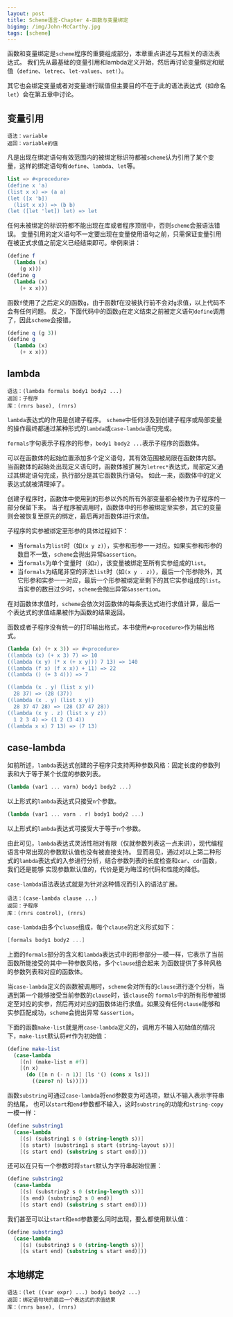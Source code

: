 ```yaml
---
layout: post
title: Scheme语言-Chapter 4-函数与变量绑定
bigimg: /img/John-McCarthy.jpg
tags: [scheme]
---
```


函数和变量绑定是`scheme`程序的重要组成部分，本章重点讲述与其相关的语法表达式。
我们先从最基础的变量引用和lambda定义开始，然后再讨论变量绑定和赋值（`define`、`letrec`、`let-values`、`set!`）。

其它也会绑定变量或者对变量进行赋值但主要目的不在于此的语法表达式（如命名`let`）会在第五章中讨论。

## 变量引用

```
语法：variable
返回：variable的值
```

凡是出现在绑定语句有效范围内的被绑定标识符都被`scheme`认为引用了某个变量，这样的绑定语句有`define`、`lambda`、`let`等。

```scheme
list => #<procedure>
(define x 'a)
(list x x) => (a a)
(let ([x 'b])
  (list x x)) => (b b)
(let ([let 'let]) let) => let
```

任何未被绑定的标识符都不能出现在库或者程序顶层中，否则`scheme`会报语法错误。
变量引用的定义语句不一定要出现在变量使用语句之前，只需保证变量引用在被正式求值之前定义已经结束即可。举例来讲：

```scheme
(define f
  (lambda (x)
    (g x)))
(define g
  (lambda (x)
    (+ x x)))
```

函数`f`使用了之后定义的函数`g`，由于函数f在没被执行前不会对`g`求值，以上代码不会有任何问题。
反之，下面代码中的函数`g`在定义结束之前被定义语句`define`调用了，因此`scheme`会报错。

```scheme
(define q (g 3))
(define g
  (lambda (x)
    (+ x x)))
```

## lambda

```
语法：(lambda formals body1 body2 ...)
返回：子程序
库：(rnrs base), (rnrs)
```

`lambda`表达式的作用是创建子程序。
`scheme`中任何涉及到创建子程序或局部变量的操作最终都通过某种形式的`lambda`或`case-lambda`语句完成。

`formals`字句表示子程序的形参，`body1 body2 ...`表示子程序的函数体。

可以在函数体的起始位置添加多个定义语句，其有效范围被局限在函数体内部。
当函数体的起始处出现定义语句时，函数体被扩展为`letrec*`表达式，局部定义通过其绑定语句完成，执行部分是其它函数执行语句。
如此一来，函数体中的定义表达式就被清理掉了。

创建子程序时，函数体中使用到的形参以外的所有外部变量都会被作为子程序的一部分保留下来。
当子程序被调用时，函数体中的形参被绑定至实参，其它的变量则会被恢复至原先的绑定，最后再对函数体进行求值。

子程序的实参被绑定至形参的具体过程如下：

* 当`formals`为`list`时（如`(x y z)`），实参和形参一一对应。如果实参和形参的数目不一致，`scheme`会抛出异常`&assertion`。
* 当`formals`为单个变量时（如`z`），该变量被绑定至所有实参组成的`list`。
* 当`formals`为结尾非空的非法`list`时（如`(x y . z)`），最后一个形参除外，其它形参和实参一一对应，最后一个形参被绑定至剩下的其它实参组成的`list`。
当实参的数目过少时，`scheme`会抛出异常`&assertion`。

在对函数体求值时，`scheme`会依次对函数体的每条表达式进行求值计算，最后一个表达式的求值结果被作为函数的结果返回。

函数或者子程序没有统一的打印输出格式，本书使用`#<procedure>`作为输出格式。

```scheme
(lambda (x) (+ x 3)) => #<procedure>
((lambda (x) (+ x 3) 7) => 10
((lambda (x y) (* x (+ x y))) 7 13) => 140
((lambda (f x) (f x x)) + 11) => 22
((lambda () (+ 3 4))) => 7

((lambda (x . y) (list x y))
  28 37) => (28 (37))
((lambda (x . y) (list x y))
  28 37 47 28) => (28 (37 47 28))
((lambda (x y . z) (list x y z))
  1 2 3 4) => (1 2 (3 4))
((lambda x x) 7 13) => (7 13)
```

## case-lambda

如前所述，`lambda`表达式创建的子程序只支持两种参数风格：固定长度的参数列表和大于等于某个长度的参数列表。

```scheme
(lambda (var1 ... varn) body1 body2 ...)
```

以上形式的`lambda`表达式只接受`n`个参数。

```scheme
(lambda (var1 ... varn . r) body1 body2 ...)
```

以上形式的`lambda`表达式可接受大于等于`n`个参数。

由此可见，`lambda`表达式灵活性相对有限（仅就参数列表这一点来讲），现代编程语言中常出现的参数默认值也没有被直接支持。
显而易见，通过对以上第二种形式的`lambda`表达式的入参进行分析，结合参数列表的长度检查和`car`、`cdr`函数，我们还是能够
实现参数默认值的，代价是更为晦涩的代码和性能的降低。

`case-lambda`语法表达式就是为针对这种情况而引入的语法扩展。

```
语法：(case-lambda clause ...)
返回：子程序
库：(rnrs control), (rnrs)
```

`case-lambda`由多个`cluase`组成，每个`clause`的定义形式如下：

```scheme
[formals body1 body2 ...]
```

上面的`formals`部分的含义和`lambda`表达式中的形参部分一模一样，它表示了当前函数所能接受的其中一种参数风格，多个`clause`组合起来
为函数提供了多种风格的参数列表和对应的函数体。

当`case-lambda`定义的函数被调用时，`scheme`会对所有的`clause`进行逐个分析，当遇到第一个能够接受当前参数的`clause`时，该`clause`的
`formals`中的所有形参被绑定至对应的实参，然后再对对应的函数体进行求值。如果没有任何`clause`能够和实参匹配成功，`scheme`会抛出异常
`&assertion`。

下面的函数`make-list`就是用`case-lambda`定义的，调用方不输入初始值的情况下，`make-list`默认将`#f`作为初始值：

```scheme
(define make-list
  (case-lambda
    [(n) (make-list n #f)]
    [(n x)
      (do ([n n (- n 1)] [ls '() (cons x ls)])
        ((zero? n) ls))]))
```

函数`substring`可通过`case-lambda`将`end`参数变为可选项，默认不输入表示字符串的结尾，
也可以`start`和`end`参数都不输入，这时`substring`的功能和`string-copy`一模一样：

```scheme
(define substring1
  (case-lambda
    [(s) (substring1 s 0 (string-length s))]
    [(s start) (substring1 s start (string-layout s))]
    [(s start end) (substring s start end)]))
```

还可以在只有一个参数时将`start`默认为字符串起始位置：

```scheme
(define substring2
  (case-lambda
    [(s) (substring2 s 0 (string-length s))]
    [(s end) (substring2 s 0 end)]
    [(s start end) (substring s start end)]))
```

我们甚至可以让`start`和`end`参数要么同时出现，要么都使用默认值：

```scheme
(define substring3
  (case-lambda
    [(s) (substring3 s 0 (string-length s))]
    [(s start end) (substring s start end)]))
```

## 本地绑定

```
语法：(let ((var expr) ...) body1 body2 ...)
返回：绑定语句块的最后一个表达式的求值结果
库：(rnrs base), (rnrs)
```

